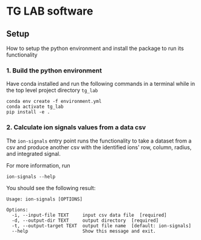 # TG LAB software

## Setup

How to setup the python environment and install the package to run its functionality

### 1. Build the python environment

Have conda installed and run the following commands in a terminal while in the top level project directory `tg_lab`

```
conda env create -f environment.yml
conda activate tg_lab
pip install -e .
```

### 2. Calculate ion signals values from a data csv

The `ion-signals` entry point runs the functionality to take a dataset from a csv and produce another csv with the identified ions' row, column, radius, and integrated signal.

For more information, run
```
ion-signals --help
```

You should see the following result:

```
Usage: ion-signals [OPTIONS]

Options:
  -i, --input-file TEXT     input csv data file  [required]
  -d, --output-dir TEXT     output directory  [required]
  -t, --output-target TEXT  output file name  [default: ion-signals]
  --help                    Show this message and exit.
```